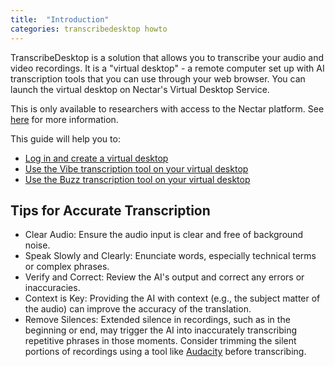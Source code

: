 ```yaml
---
title:  "Introduction"
categories: transcribedesktop howto
---
```


TranscribeDesktop is a solution that allows you to transcribe your audio and video recordings. It is a "virtual desktop" - a remote computer set up with AI transcription tools that you can use through your web browser. You can launch the virtual desktop on Nectar's Virtual Desktop Service.

This is only available to researchers with access to the Nectar platform. See [here](https://desktop.rc.nectar.org.au/about/) for more information.

This guide will help you to:
* [Log in and create a virtual desktop](transcribedesktop-2running.md)
* [Use the Vibe transcription tool on your virtual desktop](transcribedesktop-3vibe.md)
* [Use the Buzz transcription tool on your virtual desktop](transcribedesktop-4buzz.md)

## Tips for Accurate Transcription 

* Clear Audio: Ensure the audio input is clear and free of background noise.  
* Speak Slowly and Clearly: Enunciate words, especially technical terms or complex phrases.  
* Verify and Correct: Review the AI's output and correct any errors or inaccuracies.  
* Context is Key: Providing the AI with context (e.g., the subject matter of the audio) can improve the accuracy of the translation.
* Remove Silences: Extended silence in recordings, such as in the beginning or end, may trigger the AI into inaccurately transcribing repetitive phrases in those moments. Consider trimming the silent portions of recordings using a tool like [Audacity](https://www.audacityteam.org/) before transcribing.


